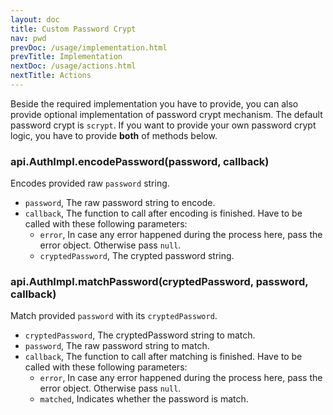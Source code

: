 ```yaml
---
layout: doc
title: Custom Password Crypt
nav: pwd
prevDoc: /usage/implementation.html
prevTitle: Implementation
nextDoc: /usage/actions.html
nextTitle: Actions
---
```


Beside the required implementation you have to provide, you can also provide optional implementation of password crypt mechanism. The default password crypt is ``scrypt``. If you want to provide your own password crypt logic, you have to provide **both** of methods below.

### api.AuthImpl.encodePassword(password, callback)
Encodes provided raw ``password`` string.

- ``password``, The raw password string to encode.
- ``callback``, The function to call after encoding is finished. Have to be called with these following parameters:
    - ``error``, In case any error happened during the process here, pass the error object. Otherwise pass ``null``.
    - ``cryptedPassword``, The crypted password string.

### api.AuthImpl.matchPassword(cryptedPassword, password, callback)
Match provided ``password`` with its ``cryptedPassword``.

- ``cryptedPassword``, The cryptedPassword string to match.
- ``password``, The raw password string to match.
- ``callback``, The function to call after matching is finished. Have to be called with these following parameters:
    - ``error``, In case any error happened during the process here, pass the error object. Otherwise pass ``null``.
    - ``matched``, Indicates whether the password is match.
